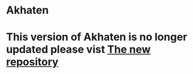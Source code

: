 # Akhaten
# This version of Akhaten is no longer updated please vist [The new repository](https://github.com/LinesixStudios/akhaten)
